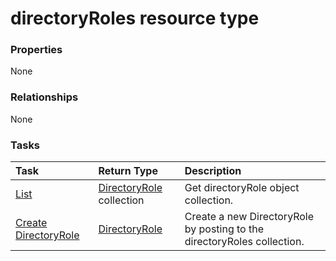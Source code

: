# directoryRoles resource type



### Properties
None

### Relationships
None


### Tasks

| Task		   | Return Type	|Description|
|:---------------|:--------|:----------|
|[List](../api/directoryrole_list.md) | [DirectoryRole](directoryrole.md) collection |Get directoryRole object collection. |
|[Create DirectoryRole](../api/directoryrole_post_directoryroles.md) |[DirectoryRole](directoryrole.md)| Create a new DirectoryRole by posting to the directoryRoles collection.|

<!-- uuid: 12c7a09e-2107-4bb2-84d2-706100201712
2015-10-21 09:21:58 UTC -->
<!-- {
  "type": "#page.annotation",
  "description": "directoryRoles resource",
  "keywords": "",
  "section": "documentation",
  "tocPath": ""
}-->